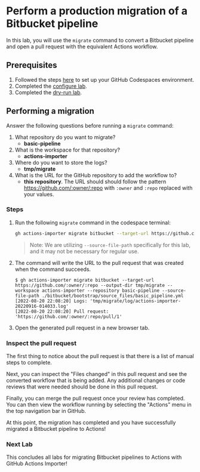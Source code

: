 # Perform a production migration of a Bitbucket pipeline

In this lab, you will use the `migrate` command to convert a Bitbucket pipeline and open a pull request with the equivalent Actions workflow.

## Prerequisites

1. Followed the steps [here](./readme.md#configure-your-codespace) to set up your GitHub Codespaces environment.
2. Completed the [configure lab](./1-configure.md#configuring-credentials).
3. Completed the [dry-run lab](./4-dry-run.md).

## Performing a migration

Answer the following questions before running a `migrate` command:

1. What repository do you want to migrate?
    - __basic-pipeline__
2. What is the workspace for that repository?
    - __actions-importer__
3. Where do you want to store the logs?
    - __tmp/migrate__
4. What is the URL for the GitHub repository to add the workflow to?
    - __this repository__. The URL should should follow the pattern <https://github.com/:owner/:repo> with `:owner` and `:repo` replaced with your values.

### Steps

1. Run the following `migrate` command in the codespace terminal:

    ```bash
    gh actions-importer migrate bitbucket --target-url https://github.com/:owner/:repo --output-dir tmp/migrate --workspace actions-importer --repository basic-pipeline --source-file-path ./bitbucket/bootstrap/source_files/basic_pipeline.yml
    ```
    > Note: We are utilizing `--source-file-path` specifically for this lab, and it may not be necessary for regular use.
2. The command will write the URL to the pull request that was created when the command succeeds.

    ```console
    $ gh actions-importer migrate bitbucket --target-url https://github.com/:owner/:repo --output-dir tmp/migrate --workspace actions-importer --repository basic-pipeline --source-file-path ./bitbucket/bootstrap/source_files/basic_pipeline.yml
    [2022-08-20 22:08:20] Logs: 'tmp/migrate/log/actions-importer-20220916-014033.log'
    [2022-08-20 22:08:20] Pull request: 'https://github.com/:owner/:repo/pull/1'
    ```

3. Open the generated pull request in a new browser tab.

### Inspect the pull request

The first thing to notice about the pull request is that there is a list of manual steps to complete.

Next, you can inspect the "Files changed" in this pull request and see the converted workflow that is being added. Any additional changes or code reviews that were needed should be done in this pull request.

Finally, you can merge the pull request once your review has completed. You can then view the workflow running by selecting the "Actions" menu in the top navigation bar in GitHub.

At this point, the migration has completed and you have successfully migrated a Bitbucket pipeline to Actions!

### Next Lab

This concludes all labs for migrating Bitbucket pipelines to Actions with GitHub Actions Importer!
